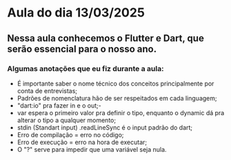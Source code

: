 # Aula do dia 13/03/2025
## Nessa aula conhecemos o Flutter e Dart, que serão essencial para o nosso ano.

### Algumas anotações que eu fiz durante a aula:
- É importante saber o nome técnico dos conceitos principalmente por conta de entrevistas;
- Padrões de nomenclatura hão de ser respeitados em cada linguagem;
- "dart:io" pra fazer in e o out;-
- var espera o primeiro valor pra definir o tipo, enquanto o dynamic dá pra alterar o tipo a qualquer momento;
- stdin (Standart input) .readLineSync é o input padrão do dart;
- Erro de compilação = erro no código;
- Erro de execução = erro na hora de executar;
- O "?" serve para impedir que uma variável seja nula.

